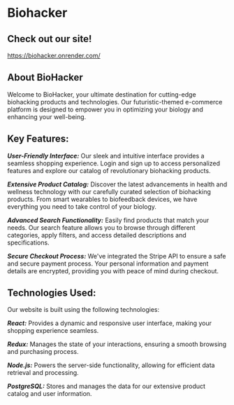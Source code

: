 # Biohacker

## Check out our site!
https://biohacker.onrender.com/

## About BioHacker
Welcome to BioHacker, your ultimate destination for cutting-edge biohacking products and technologies. Our futuristic-themed e-commerce platform is designed to empower you in optimizing your biology and enhancing your well-being.

## Key Features:
***User-Friendly Interface:*** Our sleek and intuitive interface provides a seamless shopping experience. Login and sign up to access personalized features and explore our catalog of revolutionary biohacking products.

***Extensive Product Catalog:***  Discover the latest advancements in health and wellness technology with our carefully curated selection of biohacking products. From smart wearables to biofeedback devices, we have everything you need to take control of your biology.

***Advanced Search Functionality:***  Easily find products that match your needs. Our search feature allows you to browse through different categories, apply filters, and access detailed descriptions and specifications.

***Secure Checkout Process:***  We've integrated the Stripe API to ensure a safe and secure payment process. Your personal information and payment details are encrypted, providing you with peace of mind during checkout.

## Technologies Used:
Our website is built using the following technologies:

***React:***  Provides a dynamic and responsive user interface, making your shopping experience seamless.

***Redux:***  Manages the state of your interactions, ensuring a smooth browsing and purchasing process.

***Node.js:*** Powers the server-side functionality, allowing for efficient data retrieval and processing.

***PostgreSQL:*** Stores and manages the data for our extensive product catalog and user information.
